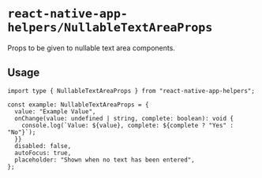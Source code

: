 # `react-native-app-helpers/NullableTextAreaProps`

Props to be given to nullable text area components.

## Usage

```tsx
import type { NullableTextAreaProps } from "react-native-app-helpers";

const example: NullableTextAreaProps = {
  value: "Example Value",
  onChange(value: undefined | string, complete: boolean): void {
    console.log(`Value: ${value}, complete: ${complete ? "Yes" : "No"}`);
  }}
  disabled: false,
  autoFocus: true,
  placeholder: "Shown when no text has been entered",
};
```
